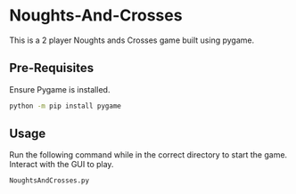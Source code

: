 # Noughts-And-Crosses

This is a 2 player Noughts ands Crosses game built using pygame.

## Pre-Requisites

Ensure Pygame is installed.

```bash
python -m pip install pygame
```

## Usage

Run the following command while in the correct directory to start the game. Interact with the GUI to play.

```bash
NoughtsAndCrosses.py
```
